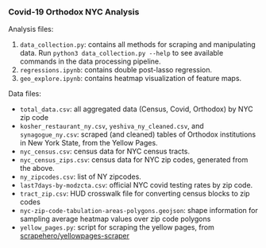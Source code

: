 ### Covid-19 Orthodox NYC Analysis

Analysis files:

1. `data_collection.py`: contains all methods for scraping and manipulating data.  Run `python3 data_collection.py --help` to see available commands in the data processing pipeline.
2. `regressions.ipynb`: contains double post-lasso regression.
3. `geo_explore.ipynb`: contains heatmap visualization of feature maps.

Data files:

- `total_data.csv`: all aggregated data (Census, Covid, Orthodox) by NYC zip code 
- `kosher_restaurant_ny.csv`, `yeshiva_ny_cleaned.csv`, and `synagogue_ny.csv`: scraped (and cleaned) tables of Orthodox institutions in New York State, from the Yellow Pages.
- `nyc_census.csv`: census data for NYC census tracts.
- `nyc_census_zips.csv`: census data for NYC zip codes, generated from the above.
- `ny_zipcodes.csv`: list of NY zipcodes.
- `last7days-by-modzcta.csv`: official NYC covid testing rates by zip code.
- `tract_zip.csv`: HUD crosswalk file for converting census blocks to zip codes
- `nyc-zip-code-tabulation-areas-polygons.geojson`: shape information for sampling average heatmap values over zip code polygons
- `yellow_pages.py`: script for scraping the yellow pages, from [scrapehero/yellowpages-scraper](https://github.com/scrapehero/yellowpages-scraper)